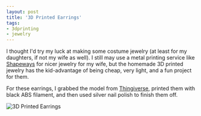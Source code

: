 ```yaml
---
layout: post
title: '3D Printed Earrings'
tags:
- 3dprinting
- jewelry
---
```


I thought I'd try my luck at making some costume jewelry (at least for my daughters, if not my wife as well). I still may use a metal printing service like [Shapeways][1] for nicer jewelry for my wife, but the homemade 3D printed jewelry has the kid-advantage of being cheap, very light, and a fun project for them.

For these earrings, I grabbed the model from [Thingiverse][2], printed them with black ABS filament, and then used silver nail polish to finish them off.

![3D Printed Earrings][3]


[1]: http://www.shapeways.com
[2]: http://www.thingiverse.com/thing:200808
[3]: https://dl.dropboxusercontent.com/u/1719003/nateofnine/Images/2015/3d_printed_earings.jpg

